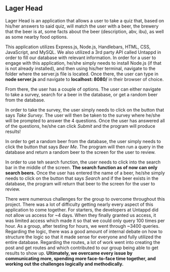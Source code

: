 ## Lager Head

Lager Head is an application that allows a user to take a quiz that, based on his/her answers to said quiz, will match the user with a beer, the brewery that the beer is at, some facts about the beer (description, abv, ibu), as well as some nearby food options. 

This application utilizes Express.js, Node.js, Handlebars, HTML, CSS, JavaScript, and MySQL. We also utilized a 3rd party API called Untappd in order to fill our database with relevant information. In order for a user to engage with this application, he/she simply needs to install Node.js (if that is not already installed), and then using his/her terminal, navigate to the folder where the server.js file is located. Once there, the user can type in **node server.js** and navigate to **localhost: 8080/** in their browser of choice.

From there, the user has a couple of options. The user can either navigate to take a survey, search for a beer in the database, or get a random beer from the database. 

In order to take the survey, the user simply needs to click on the button that says *Take Survey*. The user will then be taken to the survey where he/she will be prompted to answer the 4 questions. Once the user has answered all of the questions, he/she can click *Submit* and the program will produce results!

In order to get a random beer from the database, the user simply needs to click the button that says *Beer Me*. The program will then run a query in the database and return a random beer to the screen for the user to review.

In order to use teh search function, the user needs to click into the search bar in the middle of the screen. **The search function as of now can only search beers.** Once the user has entered the name of a beer, he/she simply needs to click on the button that says *Search* and if the beer exists in the database, the program will return that beer to the screen for the user to review.

There were numerous challenges for the group to overcome throughout this project. There was a lot of difficulty getting nearly every aspect of this application to come together. For starters, the developers at Untappd did not allow us access for ~4 days. When they finally granted us access, it was limited access which made it so that we could only query 100 times per hour. As a group, after testing for hours, we went through ~3400 queries. Regarding the logic, there was a good amount of internal debate on how to structure the logic so that it made sense for everyone and fully utilized the entire database. Regarding the routes, a lot of work went into creating the post and get routes and which contributed to our group being able to get results to show up. **Ultimately, we overcame every issue by communicating more, spending more face-to-face time together, and working out the challenges logically and methodically.**

